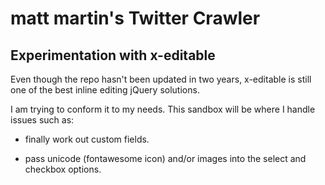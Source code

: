 # matt martin's Twitter Crawler

Experimentation with x-editable
-------------------------------


Even though the repo hasn't been updated in two years, x-editable is still one of the best inline editing jQuery solutions.

I am trying to conform it to my needs. This sandbox will be where I handle issues such as:

+ finally work out custom fields.

+ pass unicode (fontawesome icon) and/or images into the select and checkbox options.
